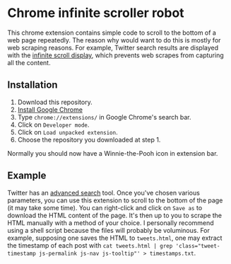 # Chrome infinite scroller robot

This chrome extension contains simple code to scroll to the bottom of a web page repeatedly. The reason why would want to do this is mostly for web scraping reasons. For example, Twitter search results are displayed with the [infinite scroll display](https://en.wiktionary.org/wiki/infinite_scroll), which prevents web scrapes from capturing all the content.


## Installation

1. Download this repository.
2. [Install Google Chrome](https://www.google.fr/chrome/browser/desktop/)
3. Type ``chrome://extensions/`` in Google Chrome's search bar.
4. Click on ``Developer mode``.
5. Click on ``Load unpacked extension``.
6. Choose the repository you downloaded at step 1.

Normally you should now have a Winnie-the-Pooh icon in extension bar.

## Example

Twitter has an [advanced search](https://twitter.com/search-advanced) tool. Once you've chosen various parameters, you can use this extension to scroll to the bottom of the page (it may take some time). You can right-click and click on ``Save as`` to download the HTML content of the page. It's then up to you to scrape the HTML manually with a method of your choice. I personally recommend using a shell script because the files will probably be voluminous. For example, supposing one saves the HTML to ``tweets.html``, one may extract the timestamp of each post with ``cat tweets.html | grep 'class="tweet-timestamp js-permalink js-nav js-tooltip"' > timestamps.txt``.
